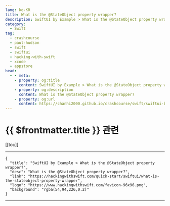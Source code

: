 ```yaml
---
lang: ko-KR
title: What is the @StateObject property wrapper?
description: SwiftUI by Example > What is the @StateObject property wrapper?
category:
  - Swift
tag: 
  - crashcourse
  - paul-hudson
  - swift
  - swiftui
  - hacking-with-swift
  - xcode
  - appstore
head:
  - - meta:
    - property: og:title
      content: SwiftUI by Example > What is the @StateObject property wrapper?
    - property: og:description
      content: What is the @StateObject property wrapper?
    - property: og:url
      content: https://chanhi2000.github.io/crashcourse/swift/swiftui-by-example/25-appendix-a/what-is-the-stateobject-property-wrapper.html
---
```


# {{ $frontmatter.title }} 관련

[[toc]]

---

```component VPCard
{
  "title": "SwiftUI by Example > What is the @StateObject property wrapper?",
  "desc": "What is the @StateObject property wrapper?",
  "link": "https://hackingwithswift.com/quick-start/swiftui/what-is-the-stateobject-property-wrapper",
  "logo": "https://www.hackingwithswift.com/favicon-96x96.png",
  "background": "rgba(54,94,226,0.2)"
}
```

---

<TagLinks />